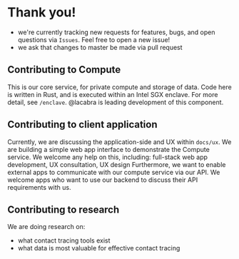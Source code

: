 # Thank you!

- we're currently tracking new requests for features, bugs, and open questions via `Issues`. Feel free to open a new issue!
- we ask that changes to master be made via pull request


## Contributing to Compute
This is our core service, for private compute and storage of data. Code here is written in Rust, and is executed within an Intel SGX enclave. 
For more detail, see `/enclave`. @lacabra is leading development of this component. 

## Contributing to client application
Currently, we are discussing the application-side and UX within `docs/ux`. We are building a simple web app interface to demonstrate the Compute service.
We welcome any help on this, including: full-stack web app development, UX consultation, UX design
Furthermore, we want to enable external apps to communicate with our compute service via our API. We welcome apps who want to use our backend to discuss their API requirements with us.

## Contributing to research
We are doing research on:
- what contact tracing tools exist
- what data is most valuable for effective contact tracing

